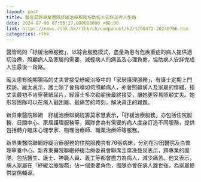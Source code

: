 ```yaml
---
layout: post
title: 醫管局跨專業團隊紓緩治療服務協助病人安詳走完人生路
date: 2024-07-06 07:56:27.000000000 +08:00
link: https://news.rthk.hk/rthk/ch/component/k2/1760472-20240706.htm
categories: rthk
---
```


醫管局的「紓緩治療服務」，以綜合服務模式，盡量為患有危疾重症的病人提供適切治療，照顧病人及家屬的需要，減輕病人的痛苦及心理負擔，協助病人安詳完成人生最後一段路。

龐太患有晚期腸癌的丈夫曾接受紓緩治療中的「家居護理服務」，有護士定期上門探訪。龐太表示，護士除了會指導如何照顧病人，亦會照顧病人及家屬的情緒，指丈夫最初不肯穿著紙尿片，經護士多次勸喻後最終接受，讓她更容易照顧丈夫。她形容團隊可以在病人最困難、最痛苦的時刻，解決真正的難題。

新界東醫院聯網　紓緩治療聯網統籌莫家慧表示，「紓緩治療服務」亦包括住院服務、日間中心、家居護理服務等，團隊會為有需要的病人度身訂造不同服務，提供包括轉介臨床心理學家、物理治療師、職業治療師等服務。

新界東醫院聯網紓緩治療服務的住院服務共有76張病床，分別在沙田醫院及白普理寧養中心。新界東醫院聯網紓緩治療委員會聯席主席冼藝泉表示，跨專業的團隊，包括醫生、護士、神職人員、義工等都會盡力為病人，減少痛苦。他又表示，病人家屬在「紓緩治療服務」佔一個重要角色，團隊亦會在病人離世後，為家屬提供哀傷輔導。
